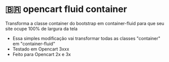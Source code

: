 # 🇧🇷 opencart fluid container
 Transforma a classe container do bootstrap em container-fluid para que seu site ocupe 100% de largura da tela

- Essa simples modificação vai transformar todas as classes "container" em "container-fluid"
- Testado em Opencart 3xxx
- Feito para Opencart 2x e 3x
